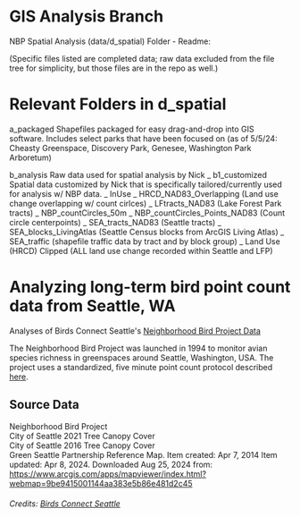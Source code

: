 # GIS Analysis Branch
NBP Spatial Analysis (data/d_spatial) Folder - Readme:

(Specific files listed are completed data; raw data excluded from the file tree for simplicity, but those files are in the repo as well.)

# Relevant Folders in d_spatial
a_packaged
	Shapefiles packaged for easy drag-and-drop into GIS software. Includes select parks that have been focused on (as of 5/5/24: Cheasty Greenspace, Discovery Park, Genesee, Washington Park Arboretum)

b_analysis
	Raw data used for spatial analysis by Nick
\_ b1_customized
		Spatial data customized by Nick that is specifically tailored/currently used for analysis w/ NBP data.
	\_ InUse
		\_ HRCD_NAD83_Overlapping (Land use change overlapping w/ count cirlces)
		\_ LFtracts_NAD83 (Lake Forest Park tracts)
		\_ NBP_countCircles_50m
		\_ NBP_countCircles_Points_NAD83 (Count circle centerpoints)
		\_ SEA_tracts_NAD83 (Seattle tracts)
		\_ SEA_blocks_LivingAtlas (Seattle Census blocks from ArcGIS Living Atlas)
		\_ SEA_traffic (shapefile traffic data by tract and by block group)
	\_ Land Use (HRCD) Clipped (ALL land use change recorded within Seattle and LFP)
		

# Analyzing long-term bird point count data from Seattle, WA
Analyses of Birds Connect Seattle's [Neighborhood Bird Project Data](https://birdsconnectsea.org/our-work/conservation/urban-conservation/neighborhood-bird-project/)

The Neighborhood Bird Project was launched in 1994 to monitor avian species richness in greenspaces around Seattle, Washington, USA. The project uses a standardized, five minute point count protocol described [here](https://birdsconnectsea.org/wp-content/uploads/2021/02/NBP_Protocol_Apr2019.pdf).  

## Source Data
Neighborhood Bird Project  
City of Seattle 2021 Tree Canopy Cover  
City of Seattle 2016 Tree Canopy Cover  
Green Seattle Partnership Reference Map. Item created: Apr 7, 2014 Item updated: Apr 8, 2024. Downloaded Aug 25, 2024 from: https://www.arcgis.com/apps/mapviewer/index.html?webmap=9be9415001144aa383e5b86e481d2c45  

###### Credits: [Birds Connect Seattle](https://birdsconnectsea.org/)
